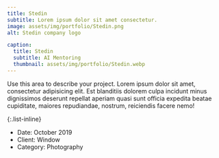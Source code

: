 ```yaml
---
title: Stedin
subtitle: Lorem ipsum dolor sit amet consectetur.
image: assets/img/portfolio/Stedin.png
alt: Stedin company logo

caption:
  title: Stedin
  subtitle: AI Mentoring
  thumbnail: assets/img/portfolio/Stedin.webp
---
```

Use this area to describe your project. Lorem ipsum dolor sit amet, consectetur adipisicing elit. Est blanditiis dolorem culpa incidunt minus dignissimos deserunt repellat aperiam quasi sunt officia expedita beatae cupiditate, maiores repudiandae, nostrum, reiciendis facere nemo!

{:.list-inline}
- Date: October 2019
- Client: Window
- Category: Photography

